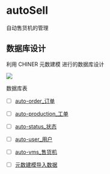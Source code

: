# autoSell
自动售货机的管理



## 数据库设计

利用 CHINER 元数建模 进行的数据库设计

![](https://inews.gtimg.com/newsapp_ls/0/14120934294/0.png)

数据库表

- [ ] [auto-order_订单](sql/auto-order.sql)
- [ ] [auto-production_工单](sql/auto-order.sql)
- [ ] [auto-status_状态](sql/auto-status.sql)
- [ ] [auto-user_用户](sql/auto-user.sql)
- [ ] [auto-vms_售货机](sql/auto-vms.sql)
- [ ] [元数建模导入数据](sql/createSql/自动售货机.chnr.json)




